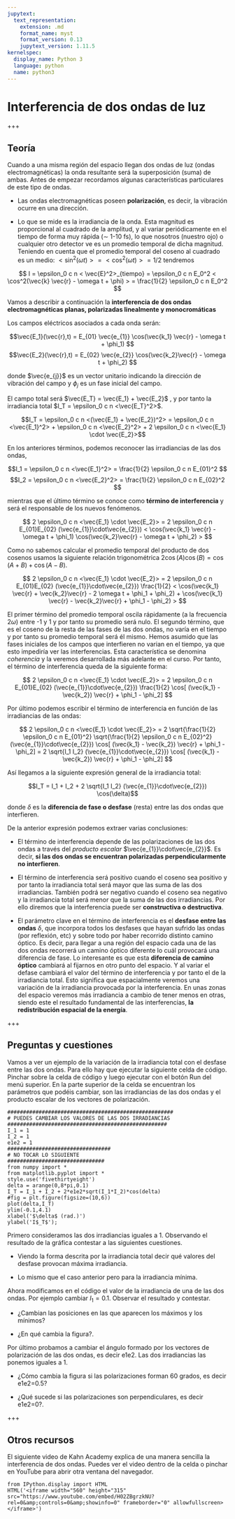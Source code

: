 ```yaml
---
jupytext:
  text_representation:
    extension: .md
    format_name: myst
    format_version: 0.13
    jupytext_version: 1.11.5
kernelspec:
  display_name: Python 3
  language: python
  name: python3
---
```


# Interferencia de dos ondas de luz

+++

## Teoría

Cuando a una misma región del espacio llegan dos ondas de luz (ondas electromagnéticas) la onda resultante será la superposición (suma) de ambas. Antes de empezar recordamos algunas características particulares de este tipo de ondas.

* Las ondas electromagnéticas poseen **polarización**, es decir, la vibración ocurre en una dirección.

* Lo que se mide es la irradiancia de la onda. Esta magnitud es proporcional al cuadrado de la amplitud, y al variar periódicamente en el tiempo de forma muy rápida ($\sim$ 1-10 fs), lo que nosotros (nuestro ojo) o cualquier otro detector ve es un promedio temporal de dicha magnitud. Teniendo en cuenta que el promedio temporal del coseno al cuadrado es un medio: $< \sin^2(\omega t)> = <\cos^2(\omega t)> =  1/2$ tendremos


$$ I = \epsilon_0 c n < \vec{E}^2>_{tiempo} =  \epsilon_0 c n E_0^2 < \cos^2(\vec{k} \vec{r} - \omega t + \phi) >  = \frac{1}{2} \epsilon_0 c n E_0^2   $$


Vamos a describir a continuación la **interferencia de dos ondas electromagnéticas planas, polarizadas linealmente y monocromáticas**

Los campos eléctricos asociados a cada onda serán:

$$\vec{E_1}(\vec{r},t) = E_{01} \vec{e_{1}} \cos(\vec{k_1} \vec{r} - \omega t + \phi_1) $$
$$\vec{E_2}(\vec{r},t) = E_{02} \vec{e_{2}} \cos(\vec{k_2}\vec{r} - \omega t + \phi_2) $$

donde $\vec{e_{j}}$ es un vector unitario indicando la dirección de vibración del campo y $\phi_j$ es un fase inicial del campo.


El campo total será $\vec{E_T} = \vec{E_1} + \vec{E_2}$ , y por tanto la irradiancia total $I_T = \epsilon_0 c n <\vec{E_T}^2>$.

$$I_T = \epsilon_0 c n <(\vec{E_1} + \vec{E_2})^2> =  \epsilon_0 c n <\vec{E_1}^2> +  \epsilon_0 c n <\vec{E_2}^2> +  2 \epsilon_0 c n <\vec{E_1} \cdot \vec{E_2}>$$

En los anteriores términos, podemos reconocer las irradiancias de las dos ondas,

$$I_1 = \epsilon_0 c n <\vec{E_1}^2> = \frac{1}{2} \epsilon_0 c n E_{01}^2 $$
$$I_2 = \epsilon_0 c n <\vec{E_2}^2> = \frac{1}{2} \epsilon_0 c n E_{02}^2 $$

mientras que el último término se conoce como **término de interferencia** y será el responsable de los nuevos fenómenos.

$$  2 \epsilon_0 c n <\vec{E_1} \cdot \vec{E_2}> =  2 \epsilon_0 c n  E_{01}E_{02} (\vec{e_{1}}\cdot\vec{e_{2}})  < \cos(\vec{k_1} \vec{r} - \omega t + \phi_1) \cos(\vec{k_2}\vec{r} - \omega t + \phi_2) >  $$

Como no sabemos calcular el promedio temporal del producto de dos cosenos usamos la siguiente relación trigonométrica $2\cos(A)\cos(B)=\cos(A+B)+\cos(A-B)$.

$$ 2 \epsilon_0 c n <\vec{E_1} \cdot \vec{E_2}> =  2 \epsilon_0 c n  E_{01}E_{02} (\vec{e_{1}}\cdot\vec{e_{2}}) \frac{1}{2}  < \cos(\vec{k_1} \vec{r} + \vec{k_2}\vec{r} - 2 \omega t + \phi_1 + \phi_2)  + \cos(\vec{k_1} \vec{r} - \vec{k_2}\vec{r}   + \phi_1 - \phi_2) > $$

El primer término del promedio temporal oscila rápidamente (a la frecuencia 2$\omega$) entre -1 y 1 y por tanto su promedio será nulo. El segundo término, que es el coseno de la resta de las fases de las dos ondas, no varía en el tiempo y por tanto su promedio temporal será él mismo. Hemos asumido que las fases iniciales de  los campos que interfieren no  varian en el tiempo, ya que esto impediría ver las interferencias. Esta característica se denomina *coherencia* y la veremos desarrollada más adelante en el curso. Por tanto, el término de interferencia queda de la siguiente forma:


$$ 2 \epsilon_0 c n <\vec{E_1} \cdot \vec{E_2}> =  2 \epsilon_0 c n E_{01}E_{02} (\vec{e_{1}}\cdot\vec{e_{2}}) \frac{1}{2}  \cos[ (\vec{k_1} -  \vec{k_2}) \vec{r}   + \phi_1 - \phi_2]  $$

Por último podemos escribir el término de interferencia en función de las irradiancias de las ondas:

$$ 2 \epsilon_0 c n <\vec{E_1} \cdot \vec{E_2}> =  2 \sqrt{\frac{1}{2} \epsilon_0 c n E_{01}^2} \sqrt{\frac{1}{2} \epsilon_0 c n E_{02}^2} (\vec{e_{1}}\cdot\vec{e_{2}})  \cos[ (\vec{k_1} -  \vec{k_2}) \vec{r}   + \phi_1 - \phi_2]  =  2 \sqrt{I_1 I_2} (\vec{e_{1}}\cdot\vec{e_{2}})  \cos[ (\vec{k_1} -  \vec{k_2}) \vec{r}   + \phi_1 - \phi_2] $$

Así llegamos a la siguiente expresión general de la irradiancia total:

$$I_T = I_1 + I_2 + 2 \sqrt{I_1 I_2} (\vec{e_{1}}\cdot\vec{e_{2}})  \cos(\delta)$$

donde $\delta$ es la **diferencia de fase o desfase** (resta) entre las dos ondas que interfieren.




De la anterior expresión podemos extraer varias conclusiones:

* El término de interferencia depende de las polarizaciones de las dos ondas a través del *producto escalar* $\vec{e_{1}}\cdot\vec{e_{2}}$. Es decir, **si las dos ondas se encuentran polarizadas perpendicularmente no interfieren**.

* El término de interferencia será positivo cuando el coseno sea positivo y por tanto la irradiancia total será mayor que las suma de las dos irradiancias. También podrá ser negativo cuando el coseno sea negativo y la irradiancia total será menor que la suma de las dos irradiancias. Por ello diremos que la interferencia puede ser **constructiva o destructiva**.

* El parámetro clave en el término de interferencia es el **desfase entre las ondas** $\delta$, que incorpora todos los desfases que hayan sufrido las ondas (por reflexión, etc) y sobre todo por haber recorrido distinto camino óptico. Es decir, para llegar a una región del espacio cada una de las dos ondas recorrerá un camino óptico diferente lo cuál provocará una diferencia de fase. Lo interesante es que esta **diferencia de camino óptico** cambiará al fijarnos en otro punto del espacio. Y al variar el defase cambiará el valor del término de interferencia y  por tanto el de la irradiancia total. Esto significa que espacialmente veremos una variación de la irradiancia provocada por la interferencia. En unas zonas del espacio veremos más irradiancia a cambio de tener menos en otras, siendo este el resultado fundamental de las interferencias, **la redistribución espacial de la energía**.

+++

## Preguntas y cuestiones

Vamos a ver un ejemplo de la variación de la irradiancia total con el desfase entre las dos ondas. Para ello hay que ejecutar la siguiente celda de código. Pinchar sobre la celda de código y luego ejecutar con el botón Run del menú superior. En la parte superior de la celda se encuentran los parámetros que podéis cambiar, son las irradiancias de las dos ondas y el producto escalar de los vectores de polarización.

```{code-cell} ipython3
#####################################################
# PUEDES CAMBIAR LOS VALORES DE LAS DOS IRRADIANCIAS
###################################################
I_1 = 1
I_2 = 1
e1e2 = 1
#################################
# NO TOCAR LO SIGUIENTE
###############################
from numpy import *
from matplotlib.pyplot import *
style.use('fivethirtyeight')
delta = arange(0,8*pi,0.1)
I_T = I_1 + I_2 + 2*e1e2*sqrt(I_1*I_2)*cos(delta)
#fig = plt.figure(figsize=(10,6))
plot(delta,I_T)
ylim(-0.1,4.1)
xlabel('$\delta$ (rad.)')
ylabel('I$_T$');
```

Primero consideramos las dos irradiancias iguales a 1. Observando el resultado de la gráfica contestar a las siguientes cuestiones.

* Viendo la forma descrita por la irradiancia total decir qué valores del desfase provocan máxima irradiancia.

* Lo mismo que el caso anterior pero para la irradiancia mínima.

Ahora modificamos en el código el valor de la irradiancia de una de las dos ondas. Por ejemplo cambiar $I_1=0.1$. Observar el resultado y contestar. 

* ¿Cambian las posiciones en las que aparecen los máximos y los mínimos?

* ¿En qué cambia la figura?.


Por último probamos a cambiar el ángulo formado por los vectores de polarización de las dos ondas, es decir e1e2. Las dos irradiancias las ponemos iguales a 1.

* ¿Cómo cambia la figura si las polarizaciones forman 60 grados, es decir e1e2=0.5?

* ¿Qué sucede si las polarizaciones son perpendiculares, es decir e1e2=0?.

+++

## Otros recursos

El siguiente video de Kahn Academy explica de una manera sencilla la interferencia de dos ondas. Puedes ver el video dentro de la celda o pinchar en YouTube para abrir otra ventana del navegador.

```{code-cell} ipython3
from IPython.display import HTML
HTML('<iframe width="560" height="315" src="https://www.youtube.com/embed/H02ZBgrzkNU?rel=0&amp;controls=0&amp;showinfo=0" frameborder="0" allowfullscreen></iframe>')
```
